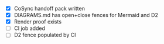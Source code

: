 - [x] CoSync handoff pack written
- [x] DIAGRAMS.md has open+close fences for Mermaid and D2
- [x] Render proof exists
- [ ] CI job added
- [ ] D2 fence populated by CI
